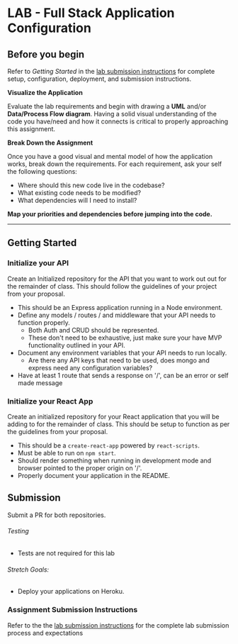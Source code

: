 # LAB -  Full Stack Application Configuration

## Before you begin
Refer to *Getting Started*  in the [lab submission instructions](../../../reference/submission-instructions/labs/README.md) for complete setup, configuration, deployment, and submission instructions.

**Visualize the Application**

Evaluate the lab requirements and begin with drawing a **UML** and/or **Data/Process Flow diagram**.  Having a solid visual understanding of the code you have/need and how it connects is critical to properly approaching this assignment.

**Break Down the Assignment**

Once you have a good visual and mental model of how the application works, break down the requirements. For each requirement, ask your self the following questions:

* Where should this new code live in the codebase?
* What existing code needs to be modified?
* What dependencies will I need to install?

**Map your priorities and dependencies before jumping into the code.**

---

## Getting Started

### Initialize your API

Create an Initialized repository for the API that you want to work out out for the remainder of class. This should follow the guidelines of your project from your proposal.

- This should be an Express application running in a Node environment.
- Define any models / routes / and middleware that your API needs to function properly.
  - Both Auth and CRUD should be represented.
  - These don't need to be exhaustive, just make sure your have MVP functionality outlined in your API.
- Document any environment variables that your API needs to run locally.
  - Are there any API keys that need to be used, does mongo and express need any configuration variables?
- Have at least 1 route that sends a response on '/', can be an error or self made message

### Initialize your React App

Create an initialized repository for your React application that you will be adding to for the remainder of class.  This should be setup to function as per the guidelines from your proposal.

- This should be a `create-react-app` powered by `react-scripts`.
- Must be able to run on `npm start`.
- Should render something when running in development mode and browser pointed to the proper origin on '/'.
- Properly document your application in the README.

## Submission

Submit a PR for both repositories.

###### Testing
* Tests are not required for this lab

###### Stretch Goals:
* Deploy your applications on Heroku.

### Assignment Submission Instructions
Refer to the the [lab submission instructions](../../../reference/submission-instructions/labs/README.md) for the complete lab submission process and expectations
